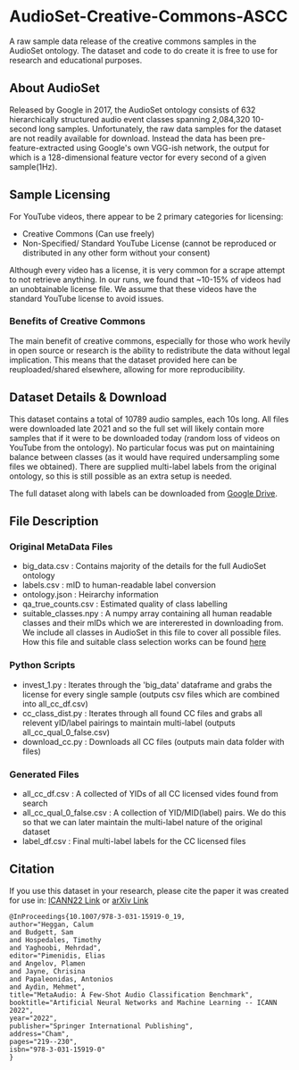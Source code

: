 # AudioSet-Creative-Commons-ASCC

A raw sample data release of the creative commons samples in the AudioSet ontology. The dataset and code to do create it is free to use for research and educational purposes.

## About AudioSet
Released by Google in 2017, the AudioSet ontology consists of 632 hierarchically structured audio event classes spanning 2,084,320 10-second long samples. Unfortunately, the raw data samples for the dataset are not readily available for download. Instead the data has been pre-feature-extracted using Google's own VGG-ish network, the output for which is a 128-dimensional feature vector for every second of a given sample(1Hz). 

## Sample Licensing
For YouTube videos, there appear to be 2 primary categories for licensing:
 - Creative Commons (Can use freely)
 - Non-Specified/ Standard YouTube License (cannot be reproduced or distributed in any other form without your consent)
 
Although every video has a license, it is very common for a scrape attempt to not retrieve anything. In our runs, we found that ~10-15% of videos had an unobtainable license file. We assume that these videos have the standard YouTube license to avoid issues.

### Benefits of Creative Commons
The main benefit of creative commons, especially for those who work hevily in open source or research is the ability to redistribute the data without legal implication. This means that the dataset provided here can be reuploaded/shared elsewhere, allowing for more reproducibility. 

## Dataset Details & Download
This dataset contains a total of 10789 audio samples, each 10s long. All files were downloaded late 2021 and so the full set will likely contain more samples that if it were to be downloaded today (random loss of videos on YouTube from the ontology). No particular focus was put on maintaining balance between classes (as it would have required undersampling some files we obtained). There are supplied multi-label labels from the original ontology, so this is still possible as an extra setup is needed. 

The full dataset along with labels can be downloaded from [Google Drive](https://drive.google.com/drive/folders/1f2Rw4o36FbMi5YOijz3JKoumhPW7slyd?usp=sharing).

## File Description
### Original MetaData Files
 - big_data.csv : Contains majority of the details for the full AudioSet ontology
 - labels.csv : mID to human-readable label conversion
 - ontology.json : Heirarchy information
 - qa_true_counts.csv : Estimated quality of class labelling
 - suitable_classes.npy : A numpy array containing all human readable classes and their mIDs which we are intererested in downloading from. We include all classes in AudioSet in this file to cover all possible files. How this file and suitable class selection works can be found [here]()

### Python Scripts
 - invest_1.py : Iterates through the 'big_data' dataframe and grabs the license for every single sample (outputs csv files which are combined into all_cc_df.csv)
 - cc_class_dist.py : Iterates through all found CC files and grabs all relevent yID/label pairings to maintain multi-label (outputs all_cc_qual_0_false.csv)
 - download_cc.py : Downloads all CC files (outputs main data folder with files)

### Generated Files
 - all_cc_df.csv : A collected of YIDs of all CC licensed vides found from search
 - all_cc_qual_0_false.csv : A collection of YID/MID(label) pairs. We do this so that we can later maintain the multi-label nature of the original dataset
 - label_df.csv : Final multi-label labels for the CC licensed files

## Citation
If you use this dataset in your research, please cite the paper it was created for use in:
[ICANN22 Link](https://link.springer.com/chapter/10.1007/978-3-031-15919-0_19#Ack1) or [arXiv Link](https://arxiv.org/pdf/2204.02121v2.pdf)
```
@InProceedings{10.1007/978-3-031-15919-0_19,
author="Heggan, Calum
and Budgett, Sam
and Hospedales, Timothy
and Yaghoobi, Mehrdad",
editor="Pimenidis, Elias
and Angelov, Plamen
and Jayne, Chrisina
and Papaleonidas, Antonios
and Aydin, Mehmet",
title="MetaAudio: A Few-Shot Audio Classification Benchmark",
booktitle="Artificial Neural Networks and Machine Learning -- ICANN 2022",
year="2022",
publisher="Springer International Publishing",
address="Cham",
pages="219--230",
isbn="978-3-031-15919-0"
}
